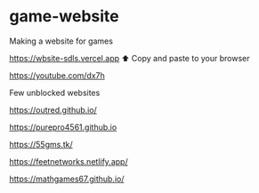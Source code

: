 # game-website

Making a website for games 

https://wbsite-sdls.vercel.app
⬆ Copy and paste to your browser

https://youtube.com/dx7h



Few unblocked websites



https://outred.github.io/

https://purepro4561.github.io

https://55gms.tk/

https://feetnetworks.netlify.app/

https://mathgames67.github.io/

